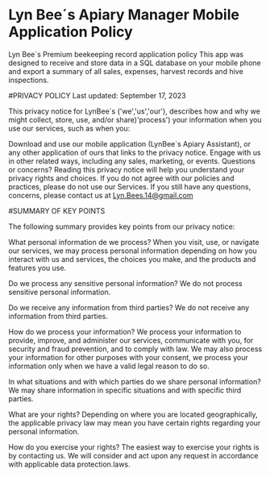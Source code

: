 # Lyn Bee´s Apiary Manager Mobile Application Policy
Lyn Bee´s Premium beekeeping record application policy
This app was designed to receive and store data in a SQL database on your mobile phone and export a summary of all sales, expenses, harvest records and hive inspections.

#PRIVACY POLICY Last updated: September 17, 2023

This privacy notice for LynBee´s ('we','us','our'), describes how and why we might collect, store, use, and/or share)'process') your information when you use our services, such as when you:

Download and use our mobile application (LynBee´s Apiary Assistant), or any other application of ours that links to the privacy notice.
Engage with us in other related ways, including any sales, marketing, or events.
Questions or concerns? Reading this privacy notice will help you understand your privacy rights and choices. If you do not agree with our policies and practices, please do not use our Services. If you still have any questions, concerns, please contact us at Lyn.Bees.14@gmail.com

#SUMMARY OF KEY POINTS

The following summary provides key points from our privacy notice:

What personal information de we process? When you visit, use, or navigate our services, we may process personal information depending on how you interact with us and services, the choices you make, and the products and features you use.

Do we process any sensitive personal information? We do not process sensitive personal information.

Do we receive any information from third parties? We do not receive any information from third parties.

How do we process your information? We process your information to provide, improve, and administer our services, communicate with you, for security and fraud prevention, and to comply with law. We may also process your information for other purposes with your consent, we process your information only when we have a valid legal reason to do so.

In what situations and with which parties do we share personal information? We may share information in specific situations and with specific third parties.

What are your rights? Depending on where you are located geographically, the applicable privacy law may mean you have certain rights regarding your personal information.

How do you exercise your rights? The easiest way to exercise your rights is by contacting us. We will consider and act upon any request in accordance with applicable data protection.laws.
